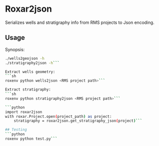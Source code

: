 # Roxar2json
Serializes wells and stratigraphy info from RMS projects to Json encoding.

## Usage
Synopsis:
```sh
./wells2geojson -h
./stratigraphy2json -h```

Extract wells geometry:
```sh
roxenv python wells2json <RMS project path>```

Extract stratigraphy:
```sh
roxenv python stratigraphy2json <RMS project path>```

```python
import roxar2json
with roxar.Project.open(project_path) as project:
    stratigraphy = roxar2json.get_stratigraphy_json(project)```

## Testing
```python
roxenv python test.py```
